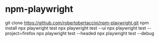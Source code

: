 # npm-playwright
 
git clone https://github.com/robertobertaccini/npm-playwright.git
npm install
npx playwright test
npx playwright test --ui
npx playwright test --project=firefox
npx playwright test --headed
npx playwright test --debug
